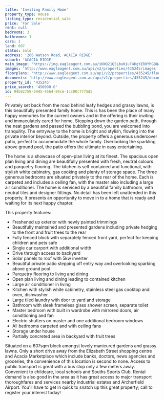 ```yaml
---
title: 'Inviting Family Home'
property_type: House
listing_type: residential_sale
price: 'For Sale'
rent: null
bedrooms: 3
bathrooms: 1
cars: 1
land: 607
status: Sold
address: '266 Watson Road, ACACIA RIDGE'
suburb: 'ACACIA RIDGE'
main_image: 'https://img.eagleagent.com.au/iKWQ21Q5LbuH1uF4HgYEROYhGBQ=/1280x854/smart/https://s3-us-west-2.amazonaws.com/eagleagent-orig/images/6822176/128800954-image-M.jpg'
images: 'http://www.eagleagent.com.au/api/v2/properties/435245/images'
floorplans: 'http://www.eagleagent.com.au/api/v2/properties/435245/floorplans'
documents: 'http://www.eagleagent.com.au/api/v2/properties/435245/documents'
property_id: '435245'
price_search: '450000.0'
id: 94b02759-5445-4664-84ce-1cc00c7775d5
---
```

Privately set back from the road behind leafy hedges and grassy lawns, is this beautifully presented family home. This is has been the place of many happy memories for the current owners and in the offering is their inviting and immaculately cared for home. Stepping down the garden path, through the neat gardens and passed the bubbling pond, you are welcomed into tranquility. The entryway to the home is bright and stylish, flowing into the private interior beyond. Outside, the property offers a generous undercover patio, perfect to accommodate the whole family. Overlooking the sparkling above ground pool, the patio offers the ultimate in easy entertaining.

The home is a showcase of open-plan living at its finest. The spacious open plan living and dining are beautifully presented with fresh, neutral colours and parquetry flooring. The kitchen is self contained and functional, with stylish white cabinetry, gas cooking and plenty of storage space. The three generous bedrooms are situated privately to the rear of the home. Each is carpeted and includes a ceiling fan, with the master also including a large air conditioner. The home is serviced by a beautiful family bathroom, with neutral tiles and designer fittings. No detail has been left unattended in this property. It presents an opportunity to move in to a home that is ready and waiting for its next happy chapter.

This property features:

*  Freshened up exterior with newly painted trimmings
*  Beautifully maintained and presented gardens including private hedging to the front and fruit trees to the rear
*  Fully fenced block with separately fenced front yard, perfect for keeping children and pets safe
*  Single car carport with additional width
*  Drive through access to backyard
*  Solar panels to roof with 5kw inverter
*  Beautiful private patio stepping off entry way and overlooking sparking above ground pool
*  Parquetry flooring to living and dining
*  Open plan living and dining leading to contained kitchen
*  Large air conditioner in living
*  Kitchen with stylish white cabinetry, stainless steel gas cooktop and oven, dishwasher
*  Large tiled laundry with door to yard and storage
*  Bathroom with sleek frameless glass shower screen, separate toilet
*  Master bedroom with built in wardrobe with mirrored doors, air conditioning and fan
*  Electric shutters on master and one additional bedroom windows
*  All bedrooms carpeted and with ceiling fans
*  Storage under house
*  Partially concreted area in backyard with fruit trees

Situated on a 607sqm block amongst lovely manicured gardens and grassy lawns. Only a short drive away from the Elizabeth Street shopping centre and Acacia Marketplace which include banks, doctors, news agencies and groceries, the convenience of this location is second to none. Access to public transport is great with a bus stop only a few meters away. Convenient to childcare, local schools and Souths Sports Club. Rental demand is also good in the area as it has great access to major transport thoroughfares and services nearby industrial estates and Archerfield Airport. You'll have to get in quick to snatch up this great property; call to register your interest today!